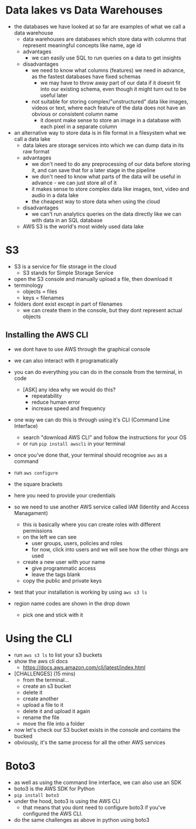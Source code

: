 # Data lakes vs Data Warehouses
- the databases we have looked at so far are examples of what we call a data warehouse
    - data warehouses are databases which store data with columns that represent meaningful concepts like name, age id
    - advantages
        - we can easily use SQL to run queries on a data to get insights
    - disadvantages
        - we need to know what columns (features) we need in advance, as the fastest databases have fixed schemas
            - we may have to throw away part of our data if it doesnt fit into our existing schema, even though it might turn out to be useful later
        - not suitable for storing complex/"unstructured" data like images, videos or text, where each feature of the data does not have an obvious or consistent column name
            - it doesnt make sense to store an image in a database with each pixel in a separate column
- an alternative way to store data is in file format in a filesystem what we call a data lake
    - data lakes are storage services into which we can dump data in its raw format
    - advantages
        - we don't need to do any preprocessing of our data before storing it, and can save that for a later stage in the pipeline
        - we don't need to know what parts of the data will be useful in advance - we can just store all of it
        - it makes sense to store complex data like images, text, video and audio in a data lake
        - the cheapest way to store data when using the cloud
    - disadvantages
        - we can't run analytics queries on the data directly like we can with data in an SQL database
    - AWS S3 is the world's most widely used data lake
# S3
- S3 is a service for file storage in the cloud
    - S3 stands for Simple Storage Service
- open the S3 console and manually upload a file, then download it
- terminology
    - objects = files
    - keys = filenames
- folders dont exist except in part of filenames
    - we can create them in the console, but they dont represent actual objects

## Installing the AWS CLI
- we dont have to use AWS through the graphical console
- we can also interact with it programatically
- you can do everything you can do in the console from the terminal, in code
    - [ASK] any idea why we would do this?
        - repeatability
        - reduce human error
        - increase speed and frequency
- one way we can do this is through using it's CLI (Command Line Interface)
    - search "download AWS CLI" and follow the instructions for your OS
    - or run `pip install awscli` in your terminal
- once you've done that, your terminal should recognise `aws` as a command
- run `aws configure`
- the square brackets
- here you need to provide your credentials
- so we need to use another AWS service called IAM (Identity and Access Managament)
    - this is basically where you can create roles with different permissions
    - on the left we can see 
        - user groups, users, policies and roles
        - for now, click into users and we will see how the other things are used
    - create a new user with your name
        - give programmatic access
        - leave the tags blank
    - copy the public and private keys
- test that your installation is working by using `aws s3 ls`

- region name codes are shown in the drop down
    - pick one and stick with it

# Using the CLI
- run `aws s3 ls` to list your s3 buckets
- show the aws cli docs
    - https://docs.aws.amazon.com/cli/latest/index.html
- [CHALLENGES] (15 mins)
    - from the terminal...
    - create an s3 bucket
    - delete it
    - create another
    - upload a file to it
    - delete it and upload it again
    - rename the file
    - move the file into a folder
- now let's check our S3 bucket exists in the console and contains the bucked
- obviously, it's the same process for all the other AWS services

# Boto3
- as well as using the command line interface, we can also use an SDK
- boto3 is the AWS SDK for Python
- `pip install boto3`
- under the hood, boto3 is using the AWS CLI
    - that means that you dont need to configure boto3 if you've configured the AWS CLI.
- do the same challenges as above in python using boto3